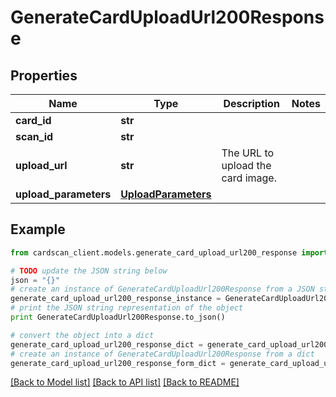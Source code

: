 # GenerateCardUploadUrl200Response


## Properties
Name | Type | Description | Notes
------------ | ------------- | ------------- | -------------
**card_id** | **str** |  | 
**scan_id** | **str** |  | 
**upload_url** | **str** | The URL to upload the card image. | 
**upload_parameters** | [**UploadParameters**](UploadParameters.md) |  | 

## Example

```python
from cardscan_client.models.generate_card_upload_url200_response import GenerateCardUploadUrl200Response

# TODO update the JSON string below
json = "{}"
# create an instance of GenerateCardUploadUrl200Response from a JSON string
generate_card_upload_url200_response_instance = GenerateCardUploadUrl200Response.from_json(json)
# print the JSON string representation of the object
print GenerateCardUploadUrl200Response.to_json()

# convert the object into a dict
generate_card_upload_url200_response_dict = generate_card_upload_url200_response_instance.to_dict()
# create an instance of GenerateCardUploadUrl200Response from a dict
generate_card_upload_url200_response_form_dict = generate_card_upload_url200_response.from_dict(generate_card_upload_url200_response_dict)
```
[[Back to Model list]](../README.md#documentation-for-models) [[Back to API list]](../README.md#documentation-for-api-endpoints) [[Back to README]](../README.md)


